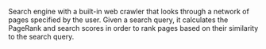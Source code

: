 Search engine with a built-in web crawler that looks through a network of pages specified by the user. Given a search query, it calculates the PageRank and search scores in order to rank pages based on their similarity to the search query.
